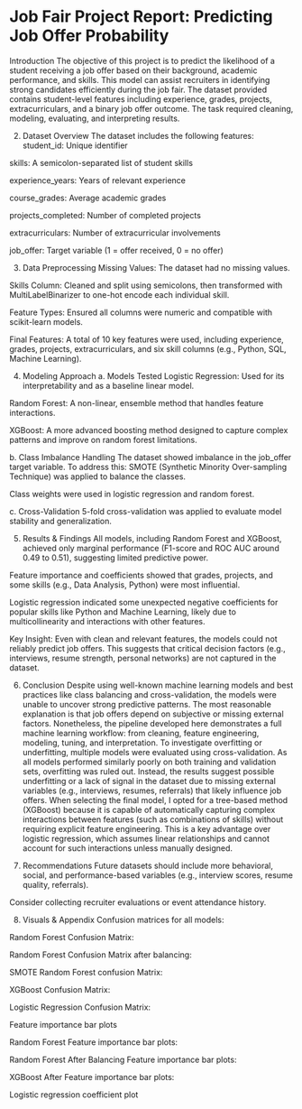# Job Fair Project Report: Predicting Job Offer Probability

 Introduction
The objective of this project is to predict the likelihood of a student receiving a job offer based on their background, academic performance, and skills. This model can assist recruiters in identifying strong candidates efficiently during the job fair.
The dataset provided contains student-level features including experience, grades, projects, extracurriculars, and a binary job offer outcome. The task required cleaning, modeling, evaluating, and interpreting results.

2. Dataset Overview
The dataset includes the following features:
student_id: Unique identifier


skills: A semicolon-separated list of student skills


experience_years: Years of relevant experience


course_grades: Average academic grades


projects_completed: Number of completed projects


extracurriculars: Number of extracurricular involvements


job_offer: Target variable (1 = offer received, 0 = no offer)



3. Data Preprocessing
Missing Values: The dataset had no missing values.


Skills Column: Cleaned and split using semicolons, then transformed with MultiLabelBinarizer to one-hot encode each individual skill.


Feature Types: Ensured all columns were numeric and compatible with scikit-learn models.


Final Features: A total of 10 key features were used, including experience, grades, projects, extracurriculars, and six skill columns (e.g., Python, SQL, Machine Learning).



4. Modeling Approach
a. Models Tested
Logistic Regression: Used for its interpretability and as a baseline linear model.


Random Forest: A non-linear, ensemble method that handles feature interactions.


XGBoost: A more advanced boosting method designed to capture complex patterns and improve on random forest limitations.


b. Class Imbalance Handling
The dataset showed imbalance in the job_offer target variable. To address this:
SMOTE (Synthetic Minority Over-sampling Technique) was applied to balance the classes.


Class weights were used in logistic regression and random forest.


c. Cross-Validation
5-fold cross-validation was applied to evaluate model stability and generalization.

5. Results & Findings
All models, including Random Forest and XGBoost, achieved only marginal performance (F1-score and ROC AUC around 0.49 to 0.51), suggesting limited predictive power.


Feature importance and coefficients showed that grades, projects, and some skills (e.g., Data Analysis, Python) were most influential.


Logistic regression indicated some unexpected negative coefficients for popular skills like Python and Machine Learning, likely due to multicollinearity and interactions with other features.


Key Insight: Even with clean and relevant features, the models could not reliably predict job offers. This suggests that critical decision factors (e.g., interviews, resume strength, personal networks) are not captured in the dataset.

6. Conclusion
Despite using well-known machine learning models and best practices like class balancing and cross-validation, the models were unable to uncover strong predictive patterns. The most reasonable explanation is that job offers depend on subjective or missing external factors.
Nonetheless, the pipeline developed here demonstrates a full machine learning workflow: from cleaning, feature engineering, modeling, tuning, and interpretation.
To investigate overfitting or underfitting, multiple models were evaluated using cross-validation. As all models performed similarly poorly on both training and validation sets, overfitting was ruled out. Instead, the results suggest possible underfitting or a lack of signal in the dataset due to missing external variables (e.g., interviews, resumes, referrals) that likely influence job offers.
When selecting the final model, I opted for a tree-based method (XGBoost) because it is capable of automatically capturing complex interactions between features (such as combinations of skills) without requiring explicit feature engineering. This is a key advantage over logistic regression, which assumes linear relationships and cannot account for such interactions unless manually designed.

7. Recommendations
Future datasets should include more behavioral, social, and performance-based variables (e.g., interview scores, resume quality, referrals).


Consider collecting recruiter evaluations or event attendance history.



8. Visuals & Appendix
Confusion matrices for all models:

Random Forest Confusion Matrix:

Random Forest Confusion Matrix after balancing:

SMOTE Random Forest confusion Matrix:

XGBoost Confusion Matrix:


Logistic Regression Confusion Matrix:


Feature importance bar plots

Random Forest Feature importance bar plots:


Random Forest After Balancing Feature importance bar plots:

XGBoost After Feature importance bar plots:


Logistic regression coefficient plot



